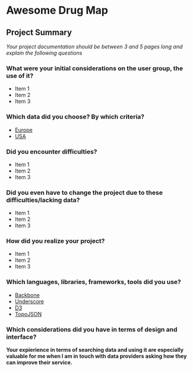 # Awesome Drug Map

## Project Summary

*Your project documentation should be between 3 and 5 pages long and explain the following questions*

### What were your initial considerations on the user group, the use of it?

 - Item 1
 - Item 2
 - Item 3

### Which data did you choose? By which criteria?

 - [Europe](http://www.emcdda.europa.eu/data/2014)
 - [USA](http://oas.samhsa.gov/states.cfm)


### Did you encounter difficulties?

 - Item 1
 - Item 2
 - Item 3

### Did you even have to change the project due to these difficulties/lacking data?

 - Item 1
 - Item 2
 - Item 3

### How did you realize your project?

 - Item 1
 - Item 2
 - Item 3

### Which languages, libraries, frameworks, tools did you use?

 - [Backbone](http://backbonejs.org)
 - [Underscore](http://underscorejs.org)
 - [D3](http://d3js.org/)
 - [TopoJSON](https://github.com/mbostock/topojson)

### Which considerations did you have in terms of design and interface?

**Your expierience in terms of searching data and using it are especially
valuable for me when I am in touch with data providers asking how they
can improve their service.**
